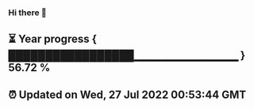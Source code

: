 ### Hi there 👋
⏳ Year progress { █████████████████▁▁▁▁▁▁▁▁▁▁▁▁▁ } 56.72 %
---
⏰ Updated on Wed, 27 Jul 2022 00:53:44 GMT
---
